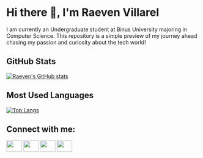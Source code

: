 # Hi there 👋, I'm Raeven Villarel

I am currently an Undergraduate student at Binus University majoring in Computer Science. This repository is a simple preview of my journey ahead chasing my passion and curiosity about the tech world!

## GitHub Stats

[![Raeven's GitHub stats](https://github-readme-stats.vercel.app/api?username=RaevenV)](https://github.com/anuraghazra/github-readme-stats&bg_color=00000000)

## Most Used Languages

[![Top Langs](https://github-readme-stats.vercel.app/api/top-langs/?username=RaevenV&layout=compact)](https://github.com/anuraghazra/github-readme-stats&bg_color=00000000)

## Connect with me:

<p align="left">
<a href="your link" target="blank"><img align="center" src="https://cdn.jsdelivr.net/npm/simple-icons@3.0.1/icons/twitter.svg" alt="" height="30" width="40" /></a>
<a href="your link" target="blank"><img align="center" src="https://cdn.jsdelivr.net/npm/simple-icons@3.0.1/icons/linkedin.svg" alt="" height="30" width="40" /></a>
<a href="your link" target="blank"><img align="center" src="https://cdn.jsdelivr.net/npm/simple-icons@3.0.1/icons/instagram.svg" alt="" height="30" width="40" /></a>
<a href="your link" target="blank"><img align="center" src="https://cdn.jsdelivr.net/npm/simple-icons@3.0.1/icons/youtube.svg" alt="" height="30" width="40" /></a>
</p>

